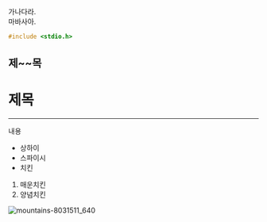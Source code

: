 가나다라.<br/>
마바사아.<br/>

```cpp
#include <stdio.h>
```

## 제~~목
# 제목
---
내용
* 상하이
* 스파이시
* 치킨
1. 매운치킨
2. 양념치킨

![mountains-8031511_640](https://github.com/hpdh12/project-TDD_readme/assets/22442495/66677777-48da-45cd-a388-c5f249fe99fe)
